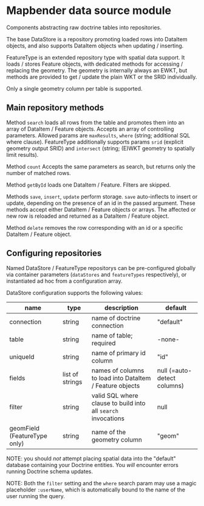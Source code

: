 # Mapbender data source module

Components abstracting raw doctrine tables into repositories.

The base DataStore is a repository promoting loaded rows
into DataItem objects, and also supports DataItem objects when
updating / inserting.

FeatureType is an extended repository type with spatial data support.
It loads / stores Feature objects, with dedicated methods
for accessing / replacing the geometry. The geometry is internally
always an EWKT, but methods are provided to get / update the plain WKT
or the SRID individually.

Only a single geometry column per table is supported.

## Main repository methods
Method `search` loads all rows from the table and promotes them into an array of DataItem / Feature objects.
Accepts an array of controlling parameters. Allowed params are `maxResults`, `where` (string; additional
SQL where clause). FeatureType additionally supports params `srid` (explicit geometry output SRID) and `intersect`
(string; (E)WKT geometry to spatially limit results).

Method `count` Accepts the same parameters as search, but returns only the number of matched rows.

Method `getById` loads one DataItem / Feature. Filters are skipped.

Methods `save`, `insert`, `update` perform storage. `save` auto-inflects to insert or update, depending on
the presence of an id in the passed argument. These methods accept either DataItem / Feature objects or arrays.
The affected or new row is reloaded and returned as a DataItem / Feature object.

Method `delete` removes the row corresponding with an id or a specific DataItem / Feature object.

## Configuring repositories

Named DataStore / FeatureType repositorys can be pre-configured
globally via container parameters (`dataStores` and `featureTypes` respectively),
or instantiated ad hoc from a configuration array.

DataStore configuration supports the following values:

| name | type | description | default |
|---|---|---|---|
| connection | string | name of doctrine connection | "default" |
| table | string | name of table; required | -none- |
| uniqueId | string | name of primary id column | "id" |
| fields | list of strings | names of columns to load into DataItem / Feature objects | null (=auto-detect columns) |
| filter | string | valid SQL where clause to build into all `search` invocations | null |
| geomField (FeatureType only) | string | name of the geometry column | "geom" |

NOTE: you should _not_ attempt placing spatial data into the "default" database containing
your Doctrine entities. You _will_ encounter errors running Doctrine schema updates.

NOTE: Both the `filter` setting and the `where` search param may use a magic placeholder `:userName`, which is
automatically bound to the name of the user running the query.
